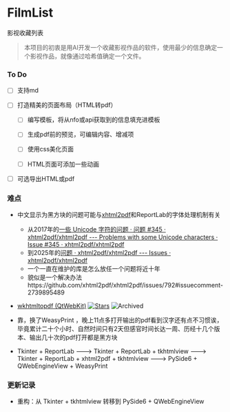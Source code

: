 # FilmList
影视收藏列表
> 本项目的初衷是用AI开发一个收藏影视作品的软件，使用最少的信息确定一个影视作品，就像通过哈希值确定一个文件。



### To Do
- [ ] 支持md
  
- [ ] 打造精美的页面布局（HTML转pdf）
  - [ ] 编写模板，将从nfo或api获取到的信息填充进模板
    
  - [ ] 生成pdf前的预览，可编辑内容、增减项
  - [ ] 使用css美化页面
  - [ ] HTML页面可添加一些动画
- [ ] 可选导出HTML或pdf



### 难点

- 中文显示为黑方块的问题可能与[xhtml2pdf](https://github.com/xhtml2pdf/xhtml2pdf)和ReportLab的字体处理机制有关
  - 从2017年的[一些 Unicode 字符的问题 · 问题 #345 · xhtml2pdf/xhtml2pdf --- Problems with some Unicode characters · Issue #345 · xhtml2pdf/xhtml2pdf](https://github.com/xhtml2pdf/xhtml2pdf/issues/345)
  - 到2025年的[问题 · xhtml2pdf/xhtml2pdf --- Issues · xhtml2pdf/xhtml2pdf](https://github.com/xhtml2pdf/xhtml2pdf/issues?q=is%3Aissue%20font)
  - 一个一直在维护的库是怎么放任一个问题将近十年
  - 貌似是一个解决办法https://github.com/xhtml2pdf/xhtml2pdf/issues/792#issuecomment-2739895489

 
- [wkhtmltopdf (QtWebKit)](https://github.com/wkhtmltopdf/wkhtmltopdf)  [![Stars](https://img.shields.io/github/stars/wkhtmltopdf/wkhtmltopdf?style=flat)](https://github.com/wkhtmltopdf/wkhtmltopdf/stargazers)
  ![Archived](https://img.shields.io/badge/Archived-2022--11--22-red?style=flat)
- 靠，换了WeasyPrint ，晚上11点多打开输出的pdf看到汉字还有点不习惯诶，毕竟累计二十个小时、自然时间只有2天但感官时间长达一周、历经十几个版本、输出几十次的pdf打开都是黑方块
  
-  Tkinter + ReportLab ---> Tkinter + ReportLab + tkhtmlview ---> Tkinter + ReportLab + xhtml2pdf + tkhtmlview --->  PySide6 + QWebEngineView + WeasyPrint


### 更新记录

- 重构：从 Tkinter + tkhtmlview 转移到 PySide6 + QWebEngineView



















